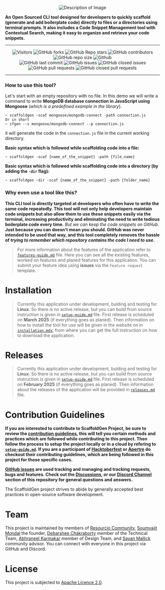 <p align="center">
  <img src="https://github.com/user-attachments/assets/a6a0c2eb-7307-4fc5-8e1c-7068a15c1147" alt="Description of Image">
</p>

**An Open Sourced CLI tool designed for developers to quickly scaffold (generate and add boilerplate code) directly to files or a directories using terminal prompts. It also includes a Code Snippet Management tool with Contextual Search, making it easy to organize and retrieve your code snippets.**

---
<div align="center">
<p>
   
![Visitors](https://api.visitorbadge.io/api/visitors?path=debarshee2004/scaffoldgen&countColor=%23263759&style=flat)
![GitHub forks](https://img.shields.io/github/forks/debarshee2004/scaffoldgen?style=flat&logo=github)
![GitHub Repo stars](https://img.shields.io/github/stars/debarshee2004/scaffoldgen?style=flat&logo=github)
![GitHub contributors](https://img.shields.io/github/contributors/debarshee2004/scaffoldgen)
![GitHub repo size](https://img.shields.io/github/repo-size/debarshee2004/scaffoldgen)
![Github](https://img.shields.io/github/license/debarshee2004/scaffoldgen)
</br>
![GitHub last commit](https://img.shields.io/github/last-commit/debarshee2004/scaffoldgen)
![GitHub issues](https://img.shields.io/github/issues/debarshee2004/scaffoldgen)
![GitHub closed issues](https://img.shields.io/github/issues-closed/debarshee2004/scaffoldgen)
![GitHub pull requests](https://img.shields.io/github/issues-pr/debarshee2004/scaffoldgen)
![GitHub closed pull requests](https://img.shields.io/github/issues-pr-closed/debarshee2004/scaffoldgen)

</p>
</div>

---

### How to use this tool?

Let's start with an empty repository with no file. In this demo we will write a command to write **MongoDB database connection in JavaScript using Mongoose** (_which is a predefined example in the library_).

```
~ scaffoldgen -scaf mongoose/mongodb-connect -path connection.js
Or in short
~ sfgen --s mongoose/mongodb-connect --p connection.js
```

it will generate the code in the `connection.js` file in the current working directory.

**Basic syntax which is followed while scaffolding code into a file:**

```
~ scaffoldgen -scaf {name_of_the_snippet} -path {file_name}
```

**Basic syntax which is followed while scaffolding code into a directory (by adding the `-dir` flag):**

```
~ scaffoldgen -dir -scaf {name_of_the_snippet} -path {folder_name}
```

### Why even use a tool like this?

**This CLI tool is directly targeted at developers who often have to write the same code repeatedly. This tool will not only help developers maintain code snippets but also allow them to use these snippets easily via the terminal, increasing productivity and eliminating the need to write tedious boilerplate code every time.** _But we can keep the code snippets on GitHub._ **Just because you can doesn't mean you should. GitHub was never intended to be used that way, and this tool completely removes the hassle of _trying to remember which repository contains the code I need to use_.**

> For more information about the features of the application refer to [`features-guide.md`](./docs/features-guide.md) file. Here you can see all the existing features, worked on features and planed features for this application. You can submit your feature idea using **issues** via the `Feature request` template.

# Installation

> Currently this application under development, bulding and testing for **Linux**. So there is no active release, but you can build from source instruction is given in [`setup-guide.md`](./docs/setup-guide.md) file. First release is scheduled on **March 2025** (if everything goes as planed). Then information on how to install the tool for use will be given in the website on in [`installation.mdx`](./docs/scaffoldgencli-documentation/installation.mdx), from where you can get the full instruction on how to download the application.

# Releases

> Currently this application under development, bulding and testing for **Linux**. So there is no active release, but you can build from source instruction is given in [`setup-guide.md`](./docs/setup-guide.md) file. First release is scheduled on **February 2025** (if everything goes as planed). Then information about the releases of the application will be provided in [`releases.md`](./docs/releases.md) file.

# Contribution Guidelines

**If you are interested to contribute to ScaffoldGen Project, be sure to review the [contribution guidelines](./CONTRIBUTING.md), this will tell you certain methods and practices which are followed while contributing to this project. Then follow the process to setup the project locally or in a cloud by refering to [`setup-guide.md`](./docs/setup-guide.md). If you are a participant of [Hacktoberfest](./docs/opensource/hacktoberfest/CONTRIBUTING.md) or [Apertre](./docs/opensource/apertre/CONTRIBUTING.md) do checkout their contributing guidelines, which are being followed in this project for those specific cases.**

**[GitHub issues](https://github.com/debarshee2004/scaffoldgen/issues) are used tracking and managing and tracking requests, bugs and features. Check out the [Discussions](https://github.com/debarshee2004/scaffoldgen/discussions), or our [Discord Channel](https://discord.gg/4Jvs7vusND) section of this repository for general questions and answers.**

The ScaffoldGen project strives to abide by generally accepted best practices in open-source software development.

# Team

This project is maintained by members of [Resourcio Community](https://github.com/Resourcio-Community), [Soumyajit Mondal](https://github.com/Soumyajit2825) the founder, [Debarshee Chakraborty](https://github.com/debarshee2004) member of the Technical Team, [Abhraneel Karmakar](https://github.com/abhraneel2004) member of Design Team, and [Sayan Mallick](https://github.com/lmnzx) community advisor. You can connect with everyone in this project via GitHub and Discord.

# License

This project is subjected to [Apache Licence 2.0](./LICENSE).

